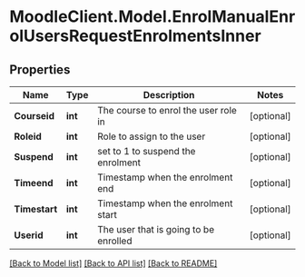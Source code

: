 # MoodleClient.Model.EnrolManualEnrolUsersRequestEnrolmentsInner

## Properties

Name | Type | Description | Notes
------------ | ------------- | ------------- | -------------
**Courseid** | **int** | The course to enrol the user role in | [optional] 
**Roleid** | **int** | Role to assign to the user | [optional] 
**Suspend** | **int** | set to 1 to suspend the enrolment | [optional] 
**Timeend** | **int** | Timestamp when the enrolment end | [optional] 
**Timestart** | **int** | Timestamp when the enrolment start | [optional] 
**Userid** | **int** | The user that is going to be enrolled | [optional] 

[[Back to Model list]](../README.md#documentation-for-models) [[Back to API list]](../README.md#documentation-for-api-endpoints) [[Back to README]](../README.md)

